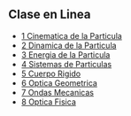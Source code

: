 
<html>
<body>
<h2>Clase en Linea</h2>
<ul>
    <li><a href="1 Cinematica de la Particula">1 Cinematica de la Particula</a></li>
    <li><a href="2 Dinamica de la Particula">2 Dinamica de la Particula</a></li>
    <li><a href="3 Energia de la Particula">3 Energia de la Particula</a></li>
    <li><a href="4 Sistemas de Particulas">4 Sistemas de Particulas</a></li>
    <li><a href="5 Cuerpo Rigido">5 Cuerpo Rigido</a></li>
    <li><a href="6 Optica Geometrica">6 Optica Geometrica</a></li>
    <li><a href="7 Ondas Mecanicas">7 Ondas Mecanicas</a></li>
    <li><a href="8 Optica Fisica">8 Optica Fisica</a></li>
</ul>
</body>
</html>
